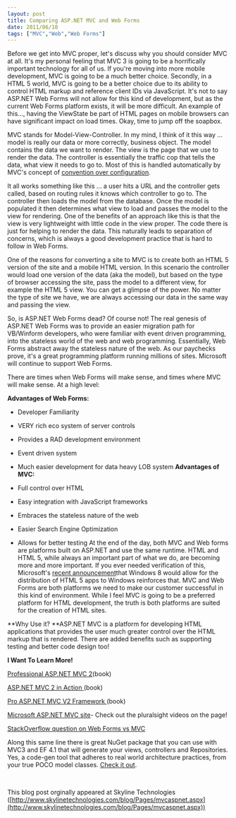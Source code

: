 ```yaml
---
layout: post
title: Comparing ASP.NET MVC and Web Forms
date: 2011/06/10
tags: ["MVC","Web","Web Forms"]
---
```


Before we get into MVC proper, let's discuss why you should consider MVC at all. It's my personal feeling that MVC 3 is going to be a horrifically important technology for all of us. If you're moving into more mobile development, MVC is going to be a much better choice. Secondly, in a HTML 5 world, MVC is going to be a better choice due to its ability to control HTML markup and reference client IDs via JavaScript. It's not to say ASP.NET Web Forms will not allow for this kind of development, but as the current Web Forms platform exists, it will be more difficult. An example of this..., having the ViewState be part of HTML pages on mobile browsers can have significant impact on load times. Okay, time to jump off the soapbox.

MVC stands for Model-View-Controller. In my mind, I think of it this way ... model is really our data or more correctly, business object. The model contains the data we want to render. The view is the page that we use to render the data. The controller is essentially the traffic cop that tells the data, what view it needs to go to. Most of this is handled automatically by MVC's concept of [convention over configuration](http://en.wikipedia.org/wiki/Convention_over_configuration).

It all works something like this ... a user hits a URL and the controller gets called, based on routing rules it knows which controller to go to. The controller then loads the model from the database. Once the model is populated it then determines what view to load and passes the model to the view for rendering. One of the benefits of an approach like this is that the view is very lightweight with little code in the view proper. The code there is just for helping to render the data. This naturally leads to separation of concerns, which is always a good development practice that is hard to follow in Web Forms.

One of the reasons for converting a site to MVC is to create both an HTML 5 version of the site and a mobile HTML version. In this scenario the controller would load one version of the data (aka the model), but based on the type of browser accessing the site, pass the model to a different view, for example the HTML 5 view. You can get a glimpse of the power. No matter the type of site we have, we are always accessing our data in the same way and passing the view.

So, is ASP.NET Web Forms dead? Of course not! The real genesis of ASP.NET Web Forms was to provide an easier migration path for VB/Winform developers, who were familiar with event driven programming, into the stateless world of the web and web programming. Essentially, Web Forms abstract away the stateless nature of the web. As our paychecks prove, it's a great programming platform running millions of sites. Microsoft will continue to support Web Forms.

There are times when Web Forms will make sense, and times where MVC will make sense. At a high level:

**Advantages of Web Forms:**

*   Developer Familiarity
*   VERY rich eco system of server controls
*   Provides a RAD development environment
*   Event driven system
*   Much easier development for data heavy LOB system
**Advantages of MVC:**

*   Full control over HTML
*   Easy integration with JavaScript frameworks
*   Embraces the stateless nature of the web
*   Easier Search Engine Optimization
*   Allows for better testing
At the end of the day, both MVC and Web forms are platforms built on ASP.NET and use the same runtime. HTML and HTML 5, while always an important part of what we do, are becoming more and more important. If you ever needed verification of this, Microsoft's [recent announcement](http://www.microsoft.com/presspass/features/2011/jun11/06-01corporatenews.aspx)that Windows 8 would allow for the distribution of HTML 5 apps to Windows reinforces that. MVC and Web Forms are both platforms we need to make our customer successful in this kind of environment. While I feel MVC is going to be a preferred platform for HTML development, the truth is both platforms are suited for the creation of HTML sites.

**Why Use it?
**ASP.NET MVC is a platform for developing HTML applications that provides the user much greater control over the HTML markup that is rendered. There are added benefits such as supporting testing and better code design too!

**I Want To Learn More!**

[Professional ASP.NET MVC 2](http://www.amazon.com/Professional-ASP-NET-MVC-2-ebook/dp/B003RCJE9Q/ref=sr_1_2?ie=UTF8&qid=1307102102&sr=8-2)(book)

[ASP.NET MVC 2 in Action ](http://www.amazon.com/ASP-NET-MVC-Action-Jeffrey-Palermo/dp/193518279X/ref=sr_1_2?ie=UTF8&qid=1307102138&sr=8-2)(book)

[Pro ASP.NET MVC V2 Framework ](http://www.amazon.com/ASP-NET-Framework-Experts-Voice-NET/dp/1430228865)(book)

[Microsoft ASP.NET MVC site](http://www.asp.net/mvc)- Check out the pluralsight videos on the page!

[StackOverflow question on Web Forms vs MVC](http://stackoverflow.com/questions/102558/biggest-advantage-to-using-asp-net-mvc-vs-web-forms/3629415#3629415)

Along this same line there is great NuGet package that you can use with MVC3 and EF 4.1 that will generate your views, controllers and Repositories. Yes, a code-gen tool that adheres to real world architecture practices, from your true POCO model classes. [Check it out](http://blog.stevensanderson.com/2011/01/13/scaffold-your-aspnet-mvc-3-project-with-the-mvcscaffolding-package/).

&nbsp;

This blog post orginally appeared at Skyline Technologies ([http://www.skylinetechnologies.com/blog/Pages/mvcaspnet.aspx](http://www.skylinetechnologies.com/blog/Pages/mvcaspnet.aspx))
